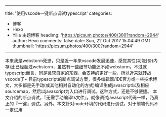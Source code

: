
---
title: '使用vscode一键断点调试typescript'
categories: 
 - 博客
 - Hexo
 - Yilia 主题博客
headimg: 'https://picsum.photos/400/300?random=2944'
author: Hexo
comments: false
date: Sun, 22 Oct 2017 15:04:49 GMT
thumbnail: 'https://picsum.photos/400/300?random=2944'
---

<div>   
本来我是webstorm死忠，只是近一年来vscode发展迅速，感觉其性(功能)价(内存)比已经超过webstorm，虽然有一些细节功能还不如webstorm，不过就typescript而言，同是微软自家的东西，会支持的更好一些，所以近来就转战vscode了~
目前typescript的断点调试方案，很多编辑器/IDE官方或一些技术博文，大多都是先手动(或其他相对自动化的方式)编译生成javascript以及相应sourcemap，然后以javascript为入口进行调试。这种方式，还是不够便捷。
本文介绍的断点调试，『无需手动编译ts文件』，就像调试javascript代码一样，乃真正的『一键』调试。另外，本文针对node环境的代码进行调试，对于前端代码不一定试用
      
      
</div>
            